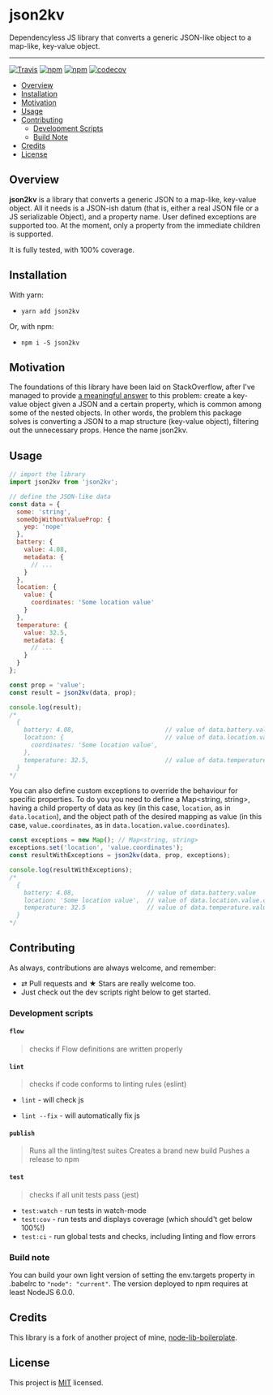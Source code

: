 # json2kv

Dependencyless JS library that converts a generic JSON-like object to a map-like, key-value object.

--------------------------------

[![Travis](https://img.shields.io/travis/jkomyno/json2kv.svg)](https://travis-ci.org/jkomyno/json2kv)
[![npm](https://img.shields.io/npm/v/json2kv.svg)](https://npmjs.com/package/json2kv)
[![npm](https://img.shields.io/npm/dm/json2kv.svg)](https://npmjs.com/package/json2kv)
[![codecov](https://codecov.io/gh/jkomyno/json2kv/branch/master/graph/badge.svg)](https://codecov.io/gh/jkomyno/json2kv)  

- [Overview](#overview)
- [Installation](#installation)
- [Motivation](#motivation)
- [Usage](#usage)
- [Contributing](#contributing)
  - [Development Scripts](#development-scripts)
  - [Build Note](#build-note)
- [Credits](#credits)
- [License](#license)

## Overview

**json2kv** is a library that converts a generic JSON to a map-like, key-value object. All it needs is a JSON-ish datum
(that is, either a real JSON file or a JS serializable Object), and a property name.
User defined exceptions are supported too.
At the moment, only a property from the immediate children is supported.

It is fully tested, with 100% coverage.

## Installation

With yarn:

- `yarn add json2kv`

Or, with npm:

- `npm i -S json2kv`

## Motivation

The foundations of this library have been laid on StackOverflow, after I've managed to provide [a meaningful answer](https://stackoverflow.com/a/47260223/6174476) to this problem: create a key-value object given a JSON and a certain property, which is common among some of the nested objects.
In other words, the problem this package solves is converting a JSON to a map structure (key-value object), filtering out the unnecessary props.
Hence the name json2kv.

## Usage

```javascript
// import the library
import json2kv from 'json2kv';

// define the JSON-like data
const data = {
  some: 'string',
  someObjWithoutValueProp: {
    yep: 'nope'
  },
  battery: {
    value: 4.08,
    metadata: {
      // ...
    }
  },
  location: {
    value: {
      coordinates: 'Some location value'
    }
  },
  temperature: {
    value: 32.5,
    metadata: {
      // ...
    }
  }
};

const prop = 'value';
const result = json2kv(data, prop);

console.log(result);
/*
  {
    battery: 4.08,                         // value of data.battery.value 
    location: {                            // value of data.location.value
      coordinates: 'Some location value',
    },
    temperature: 32.5,                     // value of data.temperature.value
  }
*/
```

You can also define custom exceptions to override the behaviour for specific properties.
To do you you need to define a Map<string, string>, having a child property of data as key
(in this case, `location`, as in `data.location`), and the object path of the desired
mapping as value (in this case, `value.coordinates`, as in `data.location.value.coordinates`).

```javascript
const exceptions = new Map(); // Map<string, string>
exceptions.set('location', 'value.coordinates');
const resultWithExceptions = json2kv(data, prop, exceptions);

console.log(resultWithExceptions);
/*
  {
    battery: 4.08,                    // value of data.battery.value 
    location: 'Some location value',  // value of data.location.value.coordinates
    temperature: 32.5                 // value of data.temperature.value
  }
*/
```

## Contributing

As always, contributions are always welcome, and remember:

-   ⇄ Pull requests and ★ Stars are really welcome too.
-   Just check out the dev scripts right below to get started.

### Development scripts

#### `flow`

> checks if Flow definitions are written properly

#### `lint`

> checks if code conforms to linting rules (eslint)

-   `lint` - will check js

-   `lint --fix` - will automatically fix js

#### `publish`

> Runs all the linting/test suites
> Creates a brand new build
> Pushes a release to npm

#### `test`

> checks if all unit tests pass (jest)

-   `test:watch` - run tests in watch-mode
-   `test:cov` - run tests and displays coverage (which should't get below 100%!)
-   `test:ci` - run global tests and checks, including linting and flow errors

### Build note

You can build your own light version of setting the env.targets property in .babelrc to `"node": "current"`.
The version deployed to npm requires at least NodeJS 6.0.0.

## Credits

This library is a fork of another project of mine, [node-lib-boilerplate](https://github.com/jkomyno/node-lib-boilerplate).

## License

This project is [MIT](LICENSE) licensed.
